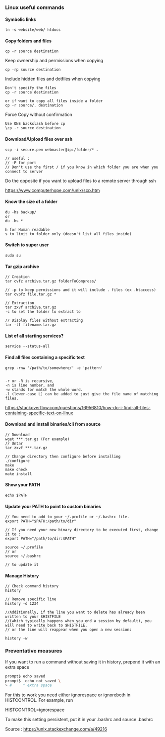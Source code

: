 ### Linux useful commands

#### Symbolic links

```
ln -s website/web/ htdocs
```

#### Copy folders and files

```
cp -r source destination
```

Keep ownership and permissions when copying
```
cp -rp source destination
```

Include hidden files and dotfiles when copying

```
Don't specify the files
cp -r source destination

or if want to copy all files inside a folder
cp -r source/. destination
```

Force Copy without confirmation

```
Use ONE backslash before cp
\cp -r source destination
```


#### Download/Upload files over ssh 

```
scp -i secure.pem webmaster@ip:/folder/* .

// useful :
// -P for port
// Don't use the first / if you know in which folder you are when you connect to server
```

Do the opposite if you want to upload files to a remote server through ssh

https://www.computerhope.com/unix/scp.htm

#### Know the size of a folder

```
du -hs backup/
or
du -hs *

h for Human readable
s to limit to folder only (doesn't list all files inside)
```

#### Switch to super user

```
sudo su
```

#### Tar gzip archive

```
// Creation
tar cvfz archive.tar.gz folderToCompress/

// -p to keep permissions and it will include . files (ex .htaccess)
tar cvpfz file.tar.gz *

// Extraction
tar zxvf archive.tar.gz
-c to set the folder to extract to

// Display files without extracting
tar -tf filename.tar.gz
```

#### List of all starting services?

```
service --status-all
```

#### Find all files containing a specific text

```
grep -rnw '/path/to/somewhere/' -e 'pattern'


-r or -R is recursive,
-n is line number, and
-w stands for match the whole word.
-l (lower-case L) can be added to just give the file name of matching files.

```

https://stackoverflow.com/questions/16956810/how-do-i-find-all-files-containing-specific-text-on-linux

#### Download and install binaries/cli from source

```
// Download 
wget ***.tar.gz (For example)
// Untar
tar zxvf ***.tar.gz

// Change directory then configure before installing
./configure
make
make check
make install

```

#### Show your PATH
```
echo $PATH
```

#### Update your PATH to point to custom binaries
```
// You need to add to your ~/.profile or ~/.bashrc file. 
export PATH="$PATH:/path/to/dir"

// If you need your new binary directory to be executed first, change it to :
export PATH="/path/to/dir:$PATH"

source ~/.profile 
// or
source ~/.bashrc

// to update it 
```

#### Manage History

```
// Check command history
history

// Remove specific line
history -d 1234

//Additionally, if the line you want to delete has already been written to your $HISTFILE
//(which typically happens when you end a session by default), you will need to write back to $HISTFILE, 
// or the line will reappear when you open a new session:
  
history -w

```

### Preventative measures

If you want to run a command without saving it in history, prepend it with an extra space
```bash
prompt$ echo saved
prompt$  echo not saved \
> #     ^ extra space
```
For this to work you need either ignorespace or ignoreboth in HISTCONTROL. For example, run

HISTCONTROL=ignorespace

To make this setting persistent, put it in your .bashrc and source .bashrc


Source : https://unix.stackexchange.com/a/49216